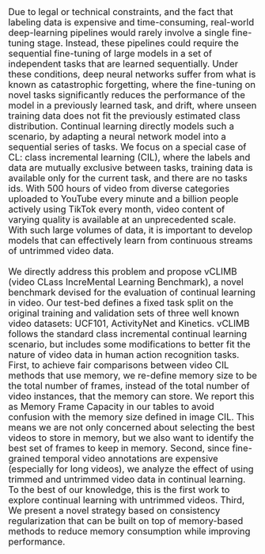 ---
---
<p style="font-size:18px;">
Due to legal or technical constraints, and the fact that labeling data is expensive and time-consuming, real-world deep-learning pipelines would rarely involve a single fine-tuning stage. Instead, these pipelines could require the sequential fine-tuning of large models in a set of independent tasks that are learned sequentially. Under these conditions, deep neural networks suffer from what is known as catastrophic forgetting, where the fine-tuning on novel tasks significantly reduces the performance of the model in a previously learned task, and drift, where unseen training data does not fit the previously estimated class distribution. Continual learning directly models such a scenario, by adapting a neural network model into a sequential series of tasks. We focus on a special case of CL: class incremental learning (CIL), where the labels and data are mutually exclusive between tasks, training data is available only for the current task, and there are no tasks ids. With 500 hours of video from diverse categories uploaded to YouTube every minute and a billion people actively using TikTok every month, video content of varying quality is available at an unprecedented scale. With such large volumes of data, it is important to develop models that can effectively learn from continuous streams of untrimmed video data.<br><br> We directly address this problem and propose vCLIMB (video CLass IncreMental Learning Benchmark), a novel benchmark devised for the evaluation of continual learning in video. Our test-bed defines a fixed task split on the original training and validation sets of three well known video datasets: UCF101, ActivityNet and Kinetics. vCLIMB follows the standard class incremental continual learning scenario, but includes some modifications to better fit the nature of video data in human action recognition tasks. First, to achieve fair comparisons between video CIL methods that use memory, we re-define memory size to be the total number of frames, instead of the total number of video instances, that the memory can store. We report this as Memory Frame Capacity in our tables to avoid confusion with the memory size defined in image CIL. This means we are not only concerned about selecting the best videos to store in memory, but we also want to identify the best set of frames to keep in memory. Second, since fine-grained temporal video annotations are expensive (especially for long videos), we analyze the effect of using trimmed and untrimmed video data in continual learning. To the best of our knowledge, this is the first work to explore continual learning with untrimmed videos. Third, We present a novel strategy based on consistency regularization that can be built on top of memory-based methods to reduce memory consumption while improving performance.
</p>
